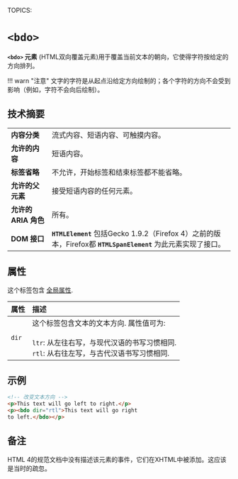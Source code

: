 TOPICS: <bdo>

# `<bdo>`

**`<bdo>` 元素** (HTML双向覆盖元素)用于覆盖当前文本的朝向，它使得字符按给定的方向排列。

!!! warn "注意"
    文字的字符是从起点沿给定方向绘制的；各个字符的方向不会受到影响（例如，字符不会向后绘制）。

## 技术摘要

|  |  |
| :-- | :-- |
| **内容分类** | 流式内容、短语内容、可触摸内容。|
| **允许的内容** | 短语内容。|
| **标签省略** | 不允许，开始标签和结束标签都不能省略。|
| **允许的父元素** |接受短语内容的任何元素。|
| **允许的 ARIA 角色** |所有。 |
| **DOM 接口** | **`HTMLElement`** 包括Gecko 1.9.2（Firefox 4）之前的版本，Firefox都 **`HTMLSpanElement`** 为此元素实现了接口。 |

## 属性

这个标签包含 [全局属性](/zh-hans/webfrontend/HTML_Global_Attributes).

| 属性 | 描述 |
| :-- | :-- |
| `dir` | 这个标签包含文本的文本方向. 属性值可为:<br><br>`ltr`: 从左往右写，与现代汉语的书写习惯相同.<br>`rtl`: 从右往左写，与古代汉语书写习惯相同. |

## 示例

```html
<!-- 改变文本方向 -->
<p>This text will go left to right.</p>
<p><bdo dir="rtl">This text will go right
to left.</bdo></p>
```

## 备注

HTML 4的规范文档中没有描述该元素的事件，它们在XHTML中被添加。这应该是当时的疏忽。
